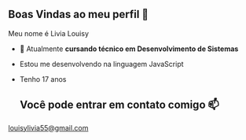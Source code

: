 ## Boas Vindas ao meu perfil 👋

Meu nome é Livia Louisy

- 🔭 Atualmente **cursando técnico em Desenvolvimento de Sistemas**
- Estou me desenvolvendo na linguagem JavaScript
- Tenho 17 anos

  ## Você pode entrar em contato comigo 📫

louisylivia55@gmail.com
  
